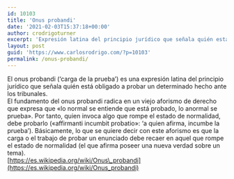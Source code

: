 ```yaml
---
id: 10103
title: 'Onus probandi'
date: '2021-02-03T15:37:18+00:00'
author: crodrigoturner
excerpt: 'Expresión latina del principio jurídico que señala quién está obligado a probar un determinado hecho ante los tribunales.'
layout: post
guid: 'https://www.carlosrodrigo.com/?p=10103'
permalink: /onus-probandi/
---
```


El onus probandi (‘carga de la prueba’) es una expresión latina del principio jurídico que señala quién está obligado a probar un determinado hecho ante los tribunales.  
El fundamento del onus probandi radica en un viejo aforismo de derecho que expresa que «lo normal se entiende que está probado, lo anormal se prueba». Por tanto, quien invoca algo que rompe el estado de normalidad, debe probarlo («affirmanti incumbit probatio»: ‘a quien afirma, incumbe la prueba’). Básicamente, lo que se quiere decir con este aforismo es que la carga o el trabajo de probar un enunciado debe recaer en aquel que rompe el estado de normalidad (el que afirma poseer una nueva verdad sobre un tema).  
[https://es.wikipedia.org/wiki/Onus\_probandi](https://es.wikipedia.org/wiki/Onus_probandi)